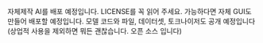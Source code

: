 자체제작 AI를 배포 예정입니다.
LICENSE를 꼭 읽어 주세요.
가능하다면 자체 GUI도 만들어 배포할 예정입니다.
모델 코드와 파일, 데이터셋, 토크나이저도 공개 예정입니다
(상업적 사용을 제외하면 뭐든 괜찮습니다. 오픈 소스 입니다)
